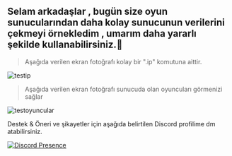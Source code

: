 <h2 align="left">Selam arkadaşlar , bugün size oyun sunucularından daha kolay sunucunun verilerini çekmeyi örnekledim , umarım daha yararlı şekilde kullanabilirsiniz.🎉</h2>

> Aşağıda verilen ekran fotoğrafı kolay bir ".ip" komutuna aittir.
<img src="https://cdn.discordapp.com/attachments/843964758062268427/880429117433081866/test.png" alt="testip">

> Aşağıda verilen ekran fotoğrafı sunucuda olan oyuncuları görmenizi sağlar
<img src= "https://cdn.discordapp.com/attachments/742782755405824160/880429743026081862/testplayers.png" alt= "testoyuncular"> 

</p> Destek & Öneri ve şikayetler için aşağıda belirtilen Discord profilime dm atabilirsiniz. </p>

[![Discord Presence](https://lanyard-profile-readme.vercel.app/api/338768594899042304?theme=light&bg=ffc8ec&animated=false&hideDiscrim=false&borderRadius=30px)](https://discord.com/users/338768594899042304)

